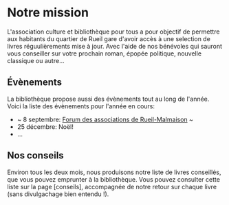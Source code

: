 # Notre mission

L'association culture et bibliothèque pour tous a pour objectif de permettre aux habitants du quartier de Rueil gare d'avoir accès à une selection de livres réguulièrements mise à jour. Avec l'aide de nos bénévoles qui sauront vous conseiller sur votre prochain roman, épopée politique, nouvelle classique ou autre...

## Évènements

La bibliothèque propose aussi des évènements tout au long de l'année. Voici la liste des évènements pour l'année en cours:

- ~ 8 septembre: [Forum des associations de Rueil-Malmaison](https://www.villederueil.fr/en/node/6239) ~
- 25 décembre: Noël!
- ...

## Nos conseils

Environ tous les deux mois, nous produisons notre liste de livres conseillés, que vous pouvez emprunter à la bibliothèque. Vous pouvez consulter cette liste sur la page [conseils], accompagnée de notre retour sur chaque livre (sans divulgachage bien entendu !).
